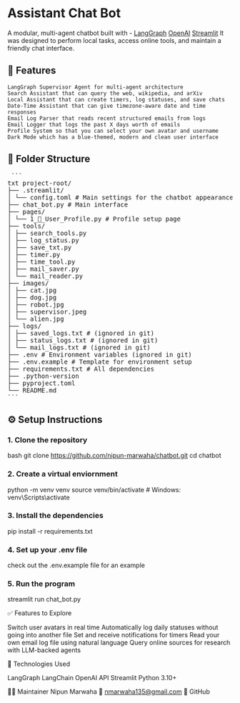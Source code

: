 # Assistant Chat Bot

A modular, multi-agent chatbot built with - 
    [LangGraph](https://github.com/langchain-ai/langgraph)
    [OpenAI](https://platform.openai.com)
    [Streamlit](https://streamlit.io) 
It was designed to perform local tasks, access online tools, and maintain a friendly chat interface.


## 🧠 Features

    LangGraph Supervisor Agent for multi-agent architecture
    Search Assistant that can query the web, wikipedia, and arXiv 
    Local Assistant that can create timers, log statuses, and save chats
    Date-Time Assistant that can give timezone-aware date and time responses
    Email Log Parser that reads recent structured emails from logs
    Email Logger that logs the past X days worth of emails
    Profile System so that you can select your own avatar and username
    Dark Mode which has a blue-themed, modern and clean user interface


## 📁 Folder Structure

<pre lang="text"> ```
txt project-root/ 
├── .streamlit/ 
│ └── config.toml # Main settings for the chatbot appearance 
├── chat_bot.py # Main interface 
├── pages/ 
│ └── 1_👤_User_Profile.py # Profile setup page 
├── tools/ 
│ ├── search_tools.py 
│ ├── log_status.py 
│ ├── save_txt.py 
│ ├── timer.py 
│ ├── time_tool.py 
│ ├── mail_saver.py 
│ └── mail_reader.py 
├── images/ 
│ ├── cat.jpg 
│ ├── dog.jpg 
│ ├── robot.jpg
│ ├── supervisor.jpeg 
│ └── alien.jpg 
├── logs/ 
│ ├── saved_logs.txt # (ignored in git) 
│ ├── status_logs.txt # (ignored in git) 
│ └── mail_logs.txt # (ignored in git) 
├── .env # Environment variables (ignored in git) 
├── .env.example # Template for environment setup 
├── requirements.txt # All dependencies 
├── .python-version 
├── pyproject.toml 
└── README.md 
``` </pre>


## ⚙️ Setup Instructions

### 1. Clone the repository

bash
git clone https://github.com/nipun-marwaha/chatbot.git
cd chatbot

### 2. Create a virtual enviornment

python -m venv venv
source venv/bin/activate   # Windows: venv\Scripts\activate

### 3. Install the dependencies

pip install -r requirements.txt

### 4. Set up your .env file

check out the .env.example file for an example

### 5. Run the program

streamlit run chat_bot.py


✅ Features to Explore

Switch user avatars in real time
Automatically log daily statuses without going into another file
Set and receive notifications for timers
Read your own email log file using natural language
Query online sources for research with LLM-backed agents


🧩 Technologies Used

LangGraph
LangChain
OpenAI API
Streamlit
Python 3.10+


🙋‍♂️ Maintainer
Nipun Marwaha
📧 nmarwaha135@gmail.com
🔗 GitHub 
